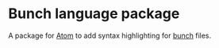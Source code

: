 # Bunch language package

A package for [Atom](https://atom.io) to add syntax highlighting for [bunch](https://bunchapp.co) files.

